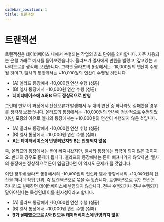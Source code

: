 ```yaml
---
sidebar_position: 1
title: 트랜잭션
---
```


# 트랜잭션

트랜잭션은 데이터베이스 내에서 수행되는 작업의 최소 단위를 의미합니다. 자주 사용되는 은행 거래로 예시를 들어보겠습니다.
올라프가 엘사에게 만원을 빌렸고, 갚고있는 시나리오로를 생각해 보겠습니다.
그러면 올라프의 통장에서는 -10,000원의 연산이 수행될 것이고,
엘사의 통장에서는 +10,000원의 연산이 수행될 것입니다.

- (A) 올라프 통장에서 -10,000원 연산 수행 (성공)
- (B) 엘사 통장에서 +10,000원 연산 수행 (성공)
- **데이터베이스에 A와 B 모두 정상적으로 반영**

그런데 만약 이 과정에서 전산오류가 발생해서 두 개의 연산 중 하나라도 실패했을 경우를 생각해 보겠습니다.
올라프의 통장에서는 -10,000원의 연산이 정상적으로 수행되었지만,
모종의 이유로 엘사의 통장에서는 +10,000원의 연산이 수행되지 않은 것입니다.

- (A) 올라프 통장에서 -10,000원 연산 수행 (성공)
- (B) 엘사 통장에서 +10,000원 연산 수행 (실패)
- **A는 데이터베이스에 반영되었지만 B는 반영되지 않음**

즉, 올라프의 통장에서는 돈이 빠져나갔지만, 엘사의 통장에는 입금이 되지 않은 것이지요.
반대의 경우도 문제가 됩니다. 올라프의 통장에서는 돈이 빠져나가지 않았지만,
엘사의 통장에는 정상적으로 돈이 입금된다면 이 역시도 문제가 될 것입니다.

이런 경우에 올라프 통장에서의 -10,000원의 연산과 엘사 통장에서의 +10,000원의 연산을
하나의 작업 단위, 즉 트랜잭션으로 묶을 수 있습니다.
트랜잭션으로 묶인 연산은 하나라도 실패하면 데이터베이스에 반영되지 않습니다.
전부 수행되거나 전부 수행되지 말아야한다는 특성인데 이를 원자성이라고 합니다.

- (A) 올라프 통장에서 -10,000원 연산 수행 (성공)
- (B) 엘사 통장에서 +10,000원 연산 수행 (실패)
- **B가 실패했으므로 A와 B 모두 데이터베이스에 반영되지 않음**

